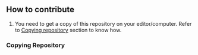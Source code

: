 ## How to contribute 

1. You need to get a copy of this repository on your editor/computer. Refer to [Copying repository](#Copying%20Repository) section to know how.

### Copying Repository
